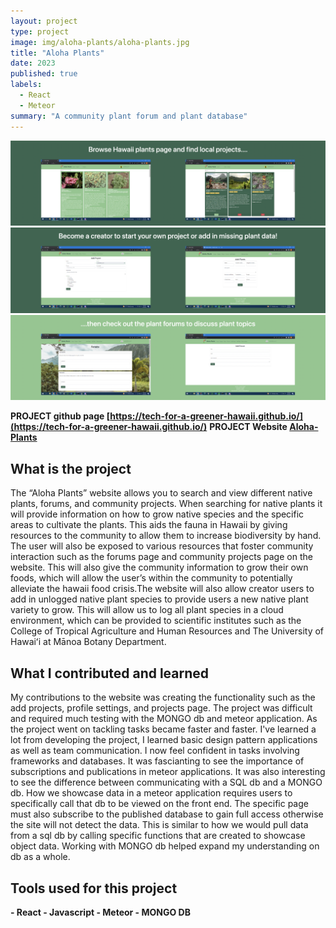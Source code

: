 ```yaml
---
layout: project
type: project
image: img/aloha-plants/aloha-plants.jpg
title: "Aloha Plants"
date: 2023
published: true
labels:
  - React
  - Meteor
summary: "A community plant forum and plant database"
---
```


<img class="img-fluid" src="../img/aloha-plants/Browse.png">

<img class="img-fluid" src="../img/aloha-plants/create.png">

<img class="img-fluid" src="../img/aloha-plants/Forums.png">

**PROJECT github page [https://tech-for-a-greener-hawaii.github.io/](https://tech-for-a-greener-hawaii.github.io/)**
**PROJECT Website [Aloha-Plants](https://aloha-plants.online/)**

## What is the project

The “Aloha Plants” website allows you to search and view different native plants, forums, and community projects. When searching for native plants it will provide information on how to grow native species and the specific areas to cultivate the plants. This aids the fauna in Hawaii by giving resources to the community to allow them to increase biodiversity by hand. The user will also be exposed to various resources that foster community interaction such as the forums page and community projects page on the website. This will also give the community information to grow their own foods, which will allow the user’s within the community to potentially alleviate the hawaii food crisis.The website will also allow creator users to add in unlogged native plant species to provide users a new native plant variety to grow. This will allow us to log all plant species in a cloud environment, which can be provided to scientific institutes such as the College of Tropical Agriculture and Human Resources and The University of Hawaiʻi at Mānoa Botany Department.

## What I contributed and learned

My contributions to the website was creating the functionality such as the add projects, profile settings, and projects page. The project was difficult and required much testing with the MONGO db and meteor application. As the project went on tackling tasks became faster and faster. I've learned a lot from developing the project, I learned basic design pattern applications as well as team communication. I now feel confident in tasks involving frameworks and databases. It was fascianting to see the importance of subscriptions and publications in meteor applications. It was also interesting to see the difference between communicating with a SQL db and a MONGO db. How we showcase data in a meteor application requires users to specifically call that db to be viewed on the front end. The specific page must also subscribe to the published database to gain full access otherwise the site will not detect the data. This is similar to how we would pull data from a sql db by calling specific functions that are created to showcase object data. Working with MONGO db helped expand my understanding on db as a whole.

## Tools used for this project
**- React - Javascript - Meteor - MONGO DB**
